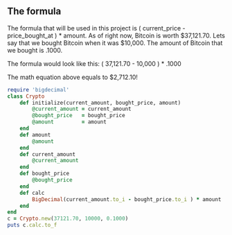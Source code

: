 


<meta name="keywords" content="Cryptocurrency profits formula" />


## The formula 
The formula that will be used in this project is ( current_price - price_bought_at ) * amount. 
As of right now, Bitcoin is worth $37,121.70. Lets say that we bought Bitcoin when it was $10,000. The amount of Bitcoin that we bought is .1000.

The formula would look like this: 
( 37,121.70 - 10,000 ) * .1000 

The math equation above equals to $2,712.10!


```ruby
require 'bigdecimal'
class Crypto
    def initialize(current_amount, bought_price, amount)
        @current_amount = current_amount
        @bought_price   = bought_price
        @amount         = amount
    end
    def amount
        @amount
    end
    def current_amount
        @current_amount
    end
    def bought_price
        @bought_price
    end
    def calc
        BigDecimal(current_amount.to_i - bought_price.to_i ) * amount
    end
end
c = Crypto.new(37121.70, 10000, 0.1000)
puts c.calc.to_f
```

